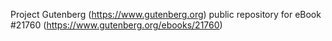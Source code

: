 Project Gutenberg (https://www.gutenberg.org) public repository for eBook #21760 (https://www.gutenberg.org/ebooks/21760)
